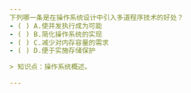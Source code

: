 ```yaml
---
下列哪一条是在操作系统设计中引入多道程序技术的好处？
- ( ) A.使并发执行成为可能 
- ( ) B.简化操作系统的实现 
- ( ) C.减少对内存容量的需求 
- ( ) D.便于实施存储保护

> 知识点：操作系统概述。

---
```

